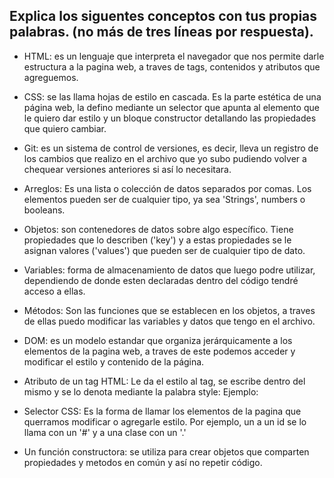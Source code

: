 ## Explica los siguentes conceptos con tus propias palabras. (no más de tres líneas por respuesta).

* HTML: es un lenguaje que interpreta el navegador que nos permite darle estructura a la pagina web, a traves de tags, contenidos y atributos que agreguemos.

* CSS: se las llama hojas de estilo en cascada. Es la parte estética de una página web, la defino mediante un selector que apunta al elemento que le quiero dar estilo y un bloque constructor detallando las propiedades que quiero cambiar.

* Git: es un sistema de control de versiones, es decir, lleva un registro de los cambios que realizo en el archivo que yo subo pudiendo volver a chequear versiones anteriores si así lo necesitara.

* Arreglos: Es una lista o colección de datos separados por comas. Los elementos pueden ser de cualquier tipo, ya sea 'Strings', numbers o booleans.

* Objetos: son contenedores de datos sobre algo específico. Tiene propiedades que lo describen ('key') y a estas propiedades se le asignan valores ('values') que pueden ser de cualquier tipo de dato. 

* Variables: forma de almacenamiento de datos que luego podre utilizar, dependiendo de donde esten declaradas dentro del código tendré acceso a ellas.

* Métodos: Son las funciones que se establecen en los objetos, a traves de ellas puedo modificar las variables y datos que tengo en el archivo.

* DOM: es un modelo estandar que organiza jerárquicamente a los elementos de la pagina web, a traves de este podemos acceder y modificar el estilo y contenido de la página. 

* Atributo de un tag HTML: Le da el estilo al tag, se escribe dentro del mismo y se lo denota mediante la palabra style: Ejemplo: <h1 style='font-size: 5px'>

* Selector CSS: Es la forma de llamar los elementos de la pagina que querramos modificar o agregarle estilo. Por ejemplo, un a un id se lo llama con un '#' y a una clase con un '.' 

* Un función constructora: se utiliza para crear objetos que comparten propiedades y metodos en común y así no repetir código. 

